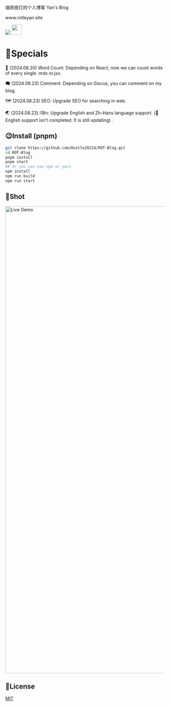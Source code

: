 烟雨夜灯的个人博客
Yan's Blog
</h2>
<p>
www.rotleyan.site
</p>
<a href="https://vercel.com/new/clone?repository-url=https://github.com/Hustle28214/ROT-Blog/tree/main&project-name=ROTblog&repo-name=ROTblog" rel="nofollow"><img src="https://vercel.com/button"></a>
<a href="https://docusaurus.io/zh-CN/" target="_blank"><img  style="height:32px" src="https://github.com/user-attachments/assets/cfb3c49a-ed7a-408f-8947-9021dc776dbc" /><a/>

# 🤔Specials

📝 (2024.08.20) Word Count: Depending on React, now we can count words of every single .mdx or.jsx.

🗨 (2024.08.23) Comment: Depending on Giscus, you can comment on my blog.

🗺 (2024.08.23) SEO: Upgrade SEO for searching in web.

🌏 (2024.08.23) i18n: Upgrade English and Zh-Hans language support. (🚧English support isn't completed. It is still updating) .

## 😉Install (pnpm)
```bash
git clone https://github.com/Hustle28214/ROT-Blog.git
cd ROT-Blog
pnpm install
pnpm start
## Or you can use npm or yarn
npm install
npm run build
npm run start
```



## 📸Shot

<img width="1471" alt="Live Demo" src="https://github.com/user-attachments/assets/dec3d1fd-7a02-4c24-b748-a1960c3875b1">

## 🧾License

[MIT](./LICENSE)
